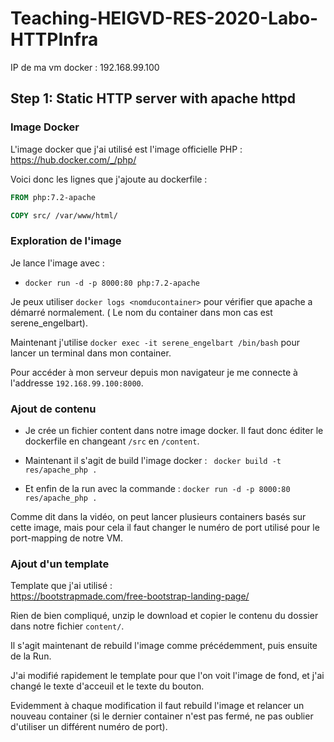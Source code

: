 # Teaching-HEIGVD-RES-2020-Labo-HTTPInfra

IP de ma vm docker : 192.168.99.100

## Step 1: Static HTTP server with apache httpd

### Image Docker
L'image docker que j'ai utilisé est l'image officielle PHP :   
https://hub.docker.com/_/php/

Voici donc les lignes que j'ajoute au dockerfile : 
 ```dockerfile  
FROM php:7.2-apache
 
COPY src/ /var/www/html/
```

### Exploration de l'image
Je lance l'image avec :
* `docker run -d -p 8000:80 php:7.2-apache`  

Je peux utiliser `docker logs <nomducontainer>` pour vérifier que apache a démarré normalement. ( Le nom du container dans mon cas est serene_engelbart).

Maintenant j'utilise `docker exec -it serene_engelbart /bin/bash` pour lancer un terminal dans mon container.

Pour accéder à mon serveur depuis mon navigateur je me connecte à l'addresse `192.168.99.100:8000`.

### Ajout de contenu

* Je crée un fichier content dans notre image docker. 
Il faut donc éditer le dockerfile en changeant `/src` en `/content`.

* Maintenant il s'agit de build l'image docker : 
` docker build -t res/apache_php .`

*  Et enfin de la run avec la commande : 
`docker run -d -p 8000:80 res/apache_php .`

Comme dit dans la vidéo, on peut lancer plusieurs containers basés sur cette image, mais pour cela il faut changer le numéro de port utilisé pour le port-mapping de notre VM.

### Ajout d'un template
 
Template que j'ai utilisé :  
https://bootstrapmade.com/free-bootstrap-landing-page/

Rien de bien compliqué, unzip le download et copier le contenu du dossier dans notre fichier `content/`.

Il s'agit maintenant de rebuild l'image comme précédemment, puis ensuite de la Run.

J'ai modifié rapidement le template pour que l'on voit l'image de fond, et j'ai changé le texte d'acceuil et le texte du bouton.

Evidemment à chaque modification il faut rebuild l'image et relancer un nouveau container (si le dernier container n'est pas fermé, ne pas oublier d'utiliser un différent numéro de port).



